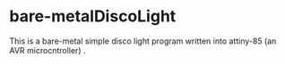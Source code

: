# bare-metalDiscoLight
This is a bare-metal simple disco light program written into attiny-85 (an AVR microcntroller) . 
